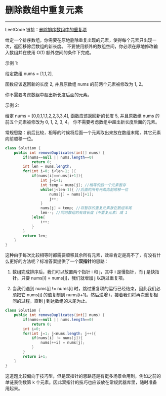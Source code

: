 # 删除数组中重复元素
---

LeetCode 链接：[删除排序数组中的重复项](https://leetcode-cn.com/problems/remove-duplicates-from-sorted-array/)

给定一个排序数组，你需要在原地删除重复出现的元素，使得每个元素只出现一次，返回移除后数组的新长度。
不要使用额外的数组空间，你必须在原地修改输入数组并在使用 O(1) 额外空间的条件下完成。

示例 1:

给定数组 nums = [1,1,2], 

函数应该返回新的长度 2, 并且原数组 nums 的前两个元素被修改为 1, 2。 

你不需要考虑数组中超出新长度后面的元素。

示例 2:

给定 nums = [0,0,1,1,1,2,2,3,3,4],
函数应该返回新的长度 5, 并且原数组 nums 的前五个元素被修改为 0, 1, 2, 3, 4。
你不需要考虑数组中超出新长度后面的元素。


常规思路：前后比较，相等的时候将后面一个元素取出来放在数组末尾，其它元素向前顺移一位。

```Java
class Solution {
    public int removeDuplicates(int[] nums) {
        if(nums==null || nums.length==0)
            return 0;
        int len = nums.length;
        for(int i=0; i<len-1; ){
            if(nums[i]==nums[i+1]){
                int j=i+1;
                int temp = nums[j]; //相等的后一个元素暂存
                while(j<len-1){ //后面的所有元素向前顺移一位
                    nums[j] = nums[j+1];
                    j++;
                }
                nums[j] = temp; //将暂存的重复元素放在数组末尾
                len--; //同时数组的有效长度（不重复元素）减 1
            }else{
                i++;
            }
        }
        return len;
    }
}
```

这种由于每次比较相等时都需要顺移其余所有元素，效率肯定是高不了，有没有什么更好的方法呢？标准答案提供了一个**双指针**的思路：

1. 数组完成排序后，我们可以放置两个指针 i 和 j，其中 i 是慢指针，而 j 是快指针。只要 nums[i] = nums[j]，我们就增加 j 以跳过重复项。

2. 当我们遇到 nums[j] != nums[i] 时，跳过重复项的运行已经结束，因此我们必须把它 nums[j] 的值复制到 nums[i+1]。然后递增 i，接着我们将再次重复相同的过程，直到 j 到达数组的末尾为止。

```Java
class Solution {
    public int removeDuplicates(int[] nums) {
        if(nums==null || nums.length==0)
            return 0;
        int i=0;
        for(int j=1; j<nums.length; j++){
            if(nums[i] != nums[j]){
                nums[++i] = nums[j];
            }
        }
        return i+1;
    }
}
```

这道题比较偏向于技巧型，但是双指针的思路还是有挺多场景会用到，例如之前的单链表倒数第 k 个元素。因此双指针的技巧也应该放在常规武器库里，随时准备用起来。
